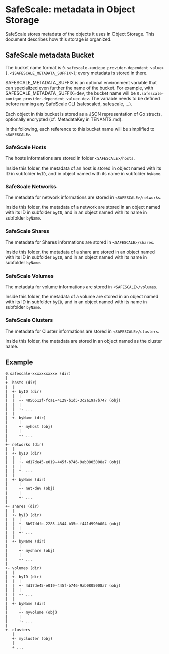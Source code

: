 # SafeScale: metadata in Object Storage

SafeScale stores metadata of the objects it uses in Object Storage. This document describes how this storage is organized.

## SafeScale metadata Bucket

The bucket name format is ``0.safescale-<unique provider-dependent value>[.<$SAFESCALE_METADATA_SUFFIX>]``; every metadata is stored in there.

SAFESCALE_METADATA_SUFFIX is an optional environment variable that can specialized even further the name of the bucket.
For example, with SAFESCALE_METADATA_SUFFIX=dev, the bucket name will be `0.safescale-<unique provider-dependent value>.dev`.
The variable needs to be defined before running any SafeScale CLI (safescaled, safescale, ...).

Each object in this bucket is stored as a JSON representation of Go structs, optionally encrypted (cf. MetadataKey in TENANTS.md).

In the following, each reference to this bucket name will be simplified to `<SAFESCALE>`.

### SafeScale Hosts

The hosts informations are stored in folder `<SAFESCALE>/hosts`.

Inside this folder, the metadata of an host is stored in object named with its ID in subfolder ``byID``,
and in object named with its name in subfolder ``byName``.

### SafeScale Networks

The metadata for network informations are stored in `<SAFESCALE>/networks`.

Inside this folder, the metadata of a network are stored in an object named with its ID in subfolder ``byID``,
and in an object named with its name in subfolder ``byName``.

### SafeScale Shares

The metadata for Shares informations are stored in `<SAFESCALE>/shares`.

Inside this folder, the metadata of a share are stored in an object named with its ID in subfolder `byID`,
and in an object named with its name in subfolder `byName`.

### SafeScale Volumes

The metadata for volume informations are stored in `<SAFESCALE>/volumes`.

Inside this folder, the metadata of a volume are stored in an object named with its ID in subfolder `byID`,
and in an object named with its name in subfolder `byName`.

### SafeScale Clusters

The metadata for Cluster informations are stored in `<SAFESCALE>/clusters`.

Inside this folder, the metadata are stored in an object named as the cluster name.

## Example

```shell
0.safescale-xxxxxxxxxxx (dir)
|
+- hosts (dir)
|  |
|  +- byID (dir)
|  |  |
|  |  +- 4856512f-fca1-4129-b1d5-3c2a19a7b747 (obj)
|  |  |
|  |  +- ...
|  |
|  +- byName (dir)
|     |
|     +- myhost (obj)
|     |
|     +- ...
|
+- networks (dir)
|  |
|  +- byID (dir)
|  |  |
|  |  +- 4d17de45-e019-445f-b746-9ab0805008a7 (obj)
|  |  |
|  |  +- ...
|  |
|  +- byName (dir)
|     |
|     +- net-dev (obj)
|     |
|     +- ...
|
+- shares (dir)
|  |
|  +- byID (dir)
|  |  |
|  |  +- 8b97ddfc-2285-4344-b35e-f441d990b004 (obj)
|  |  |
|  |  +- ...
|  |
|  +- byName (dir)
|     |
|     +- myshare (obj)
|     |
|     +- ...
|
+- volumes (dir)
|  |
|  +- byID (dir)
|  |  |
|  |  +- 4d17de45-e019-445f-b746-9ab0805008a7 (obj)
|  |  |
|  |  +- ...
|  |
|  +- byName (dir)
|     |
|     +- myvolume (obj)
|     |
|     +- ...
|
+- clusters
   |
   +- mycluster (obj)
   |
   + ...
   ```
